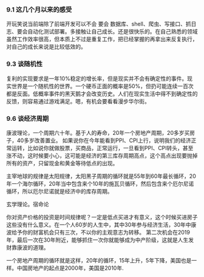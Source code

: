 ### 9.1 这几个月以来的感受
开玩笑说当前端除了前端开发可以不会  要会 数据库、shell、爬虫、写接口、抓日志、要会自动化测试部署。多接触让自己成长。还是很快乐的。在自己熟悉的领域虽然工作效率很高，但本质上不过是重复工作，把已经掌握的再拿出来反复执行，对自己的成长来说是比较低效的。

### 9.3 谈随机性
复利的实现要求是一年10%稳定的增长率，但是现实并不会有确定性的事件。现实世界是一个随机性的世界。一个硬币正面的概率是50%，但扔可能连续一百次都是反面。低概率事件的黑天鹅才会改变历史。人们在现实生活中得不到确定性的反馈，则容易通过游戏满足。嗯，有机会要看看漫步华尔街。

### 9.6 谈经济周期
康波理论，一个周期六十年。基于人的寿命，20年一个房地产周期，20多岁买房子，40多岁改善置业。
如果说你在今年能看到PPI、CPI上行，说明我们的经济正常运转，比如说你就做股票，买商品，正常运行，一旦看到PPI、CPI转头，甚至涨不动，这时候要小心，这可能是经济的第三库存周期高点，这个高点出现要抛掉所有的资产，只留现金和黄金等待低点的出现。

主宰地球的规律是太阳规律，太阳黑子周期的循环就是55年到60年最长循环，20年一个海尔循环，20年当中包含来个10年的施瓦贝循环，然后包含来个厄尔尼诺循环，所以厄尔尼诺就是经济中的库存周期。

玄学理论。宿命论

你对资产价格的投资是时间规律呢？一定是低点买进才有意义，这个时候买进房子这些没有什么意义。在一个人60岁的人生中，其中30年参与经济生活，30年中康波给予你的财富机会只有三次，不以你的主观意志为转移。
第二次机会在2019年，最后一次在30年附近，能够抓住一次你就能够成为中产阶级，这就是人生发财靠康波的道理。

一个房地产周期的循环就是这样，20年的循环，15年上升，5年下降，美国也是一样。中国房地产的起点是2000年，美国是2010年.